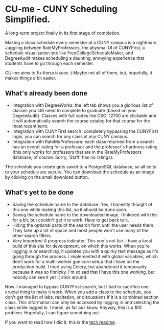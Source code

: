 # CU-me - CUNY Scheduling Simplified.

A long-term project finally in its first stage of completion.

Making a class schedule every semester at a CUNY campus is a nightmare. Juggling between RateMyProfessors, the abysmal UI of CUNYFirst, a schedule visualization site like FreeCollegeScheduleMaker, and DegreeAudit makes scheduling a daunting, annoying experience that students have to go through each semester.

CU-me aims to fix these issues :) Maybe not all of them, but, hopefully, it makes things a bit easier.
## What's already been done
* Integration with DegreeWorks: the left tab shows you a glorious list of classes you still need to complete to graduate (based on your DegreeAudit). Classes with full codes like CSCI 12700 are clickable and it will automatically search the course catalog for that course for the most recent term.
* Integration with CUNYFirst search: completely bypassing the CUNYFirst login, you can search for any class at any CUNY campus.
* Integration with RateMyProfessors: each class returned from a search has an overall rating for a professor and the professor's hardness rating (this only works for professors that are in the RateMyProfessors database, of course. Sorry, 'Staff' has no ratings).

The schedule you create gets saved to a PostgreSQL database, so all edits to your schedule are secure.
You can download the schedule as an image by clicking on the small download button.
## What's yet to be done
* Saving the schedule name to the database. Yes, I honestly thought of this one while making this list, so it should be done soon.
* Saving the schedule name to the downloaded image. I tinkered with this for a bit, but couldn't get it to work. Have to get back to it.
* Hiding the optional parts of the search form until the user needs them. They take up a lot of space and most people won't use many of the other search filters.
* *Very Important* A progress indicator. This one's not fair. I have a local build of this site for development, on which this works. When you're logging in or searching, it updates you with a quirky text message as it's going through the process. I implemented it with global variables, which don't work for a multi-worker gunicorn setup that I have on the production build. I tried using Celery, but abandoned it temporarily because it was so finnicky. I'm so sad that I have this one working, but nobody can see it yet :( stick around.

Now. I managed to bypass CUNYFirst search, but I had to sacrifice one crucial thing to make it work. When you add a class to the schedule, you don't get the list of labs, recitation, or discussions if it is a combined section class. This information can only be accessed by logging in and selecting the class while logged in. I mean, as far as I know. Anyway, this is a *BIG* problem. Hopefully, I can figure something out.

If you want to read how I did it, this is the [tech readme](https://github.com/bhernandev/CUNYsecond/blob/master/TECH_README.md).
